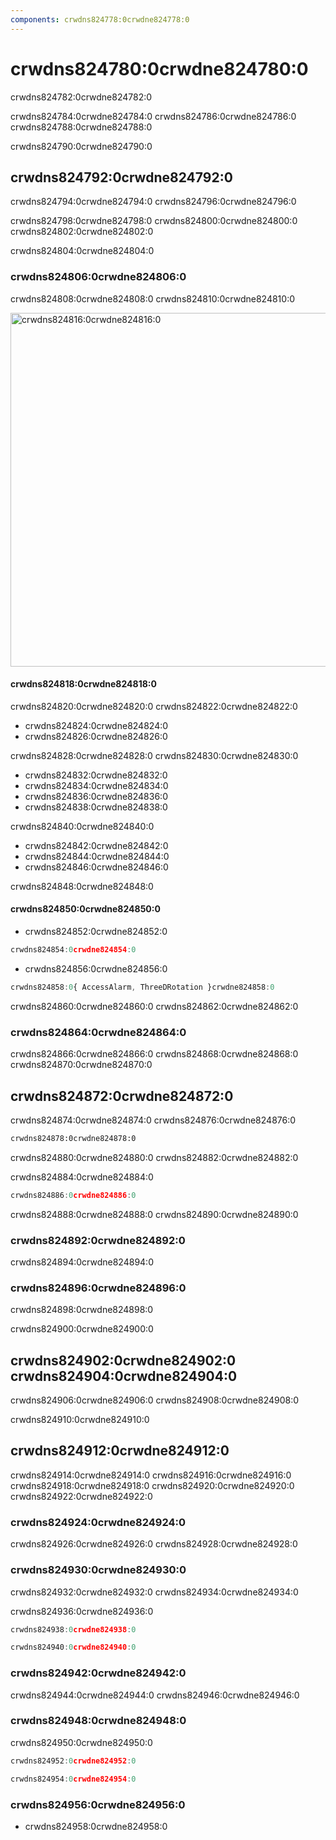 ```yaml
---
components: crwdns824778:0crwdne824778:0
---
```

# crwdns824780:0crwdne824780:0

<p class="description">crwdns824782:0crwdne824782:0</p>

crwdns824784:0crwdne824784:0 crwdns824786:0crwdne824786:0 crwdns824788:0crwdne824788:0

crwdns824790:0crwdne824790:0

## crwdns824792:0crwdne824792:0

crwdns824794:0crwdne824794:0 crwdns824796:0crwdne824796:0

crwdns824798:0crwdne824798:0 crwdns824800:0crwdne824800:0 crwdns824802:0crwdne824802:0

crwdns824804:0crwdne824804:0

### crwdns824806:0crwdne824806:0

crwdns824808:0crwdne824808:0 crwdns824810:0crwdne824810:0

<a href="crwdns824812:0crwdne824812:0">
  <img src="crwdns824814:0crwdne824814:0" alt="crwdns824816:0crwdne824816:0" style="width: 566px" />
</a>

#### crwdns824818:0crwdne824818:0

crwdns824820:0crwdne824820:0 crwdns824822:0crwdne824822:0

- crwdns824824:0crwdne824824:0
- crwdns824826:0crwdne824826:0

crwdns824828:0crwdne824828:0 crwdns824830:0crwdne824830:0

- crwdns824832:0crwdne824832:0
- crwdns824834:0crwdne824834:0
- crwdns824836:0crwdne824836:0
- crwdns824838:0crwdne824838:0

crwdns824840:0crwdne824840:0

- crwdns824842:0crwdne824842:0
- crwdns824844:0crwdne824844:0
- crwdns824846:0crwdne824846:0

crwdns824848:0crwdne824848:0

#### crwdns824850:0crwdne824850:0

- crwdns824852:0crwdne824852:0

```jsx
crwdns824854:0crwdne824854:0
```

- crwdns824856:0crwdne824856:0

```jsx
crwdns824858:0{ AccessAlarm, ThreeDRotation }crwdne824858:0
```

crwdns824860:0crwdne824860:0 crwdns824862:0crwdne824862:0

### crwdns824864:0crwdne824864:0

crwdns824866:0crwdne824866:0 crwdns824868:0crwdne824868:0 crwdns824870:0crwdne824870:0

## crwdns824872:0crwdne824872:0

crwdns824874:0crwdne824874:0 crwdns824876:0crwdne824876:0

```html
crwdns824878:0crwdne824878:0
```

crwdns824880:0crwdne824880:0 crwdns824882:0crwdne824882:0

crwdns824884:0crwdne824884:0

```jsx
crwdns824886:0crwdne824886:0
```

crwdns824888:0crwdne824888:0 crwdns824890:0crwdne824890:0

### crwdns824892:0crwdne824892:0

crwdns824894:0crwdne824894:0

### crwdns824896:0crwdne824896:0

crwdns824898:0crwdne824898:0

crwdns824900:0crwdne824900:0

## crwdns824902:0crwdne824902:0 crwdns824904:0crwdne824904:0

crwdns824906:0crwdne824906:0 crwdns824908:0crwdne824908:0

crwdns824910:0crwdne824910:0

## crwdns824912:0crwdne824912:0

crwdns824914:0crwdne824914:0 crwdns824916:0crwdne824916:0 crwdns824918:0crwdne824918:0 crwdns824920:0crwdne824920:0 crwdns824922:0crwdne824922:0

### crwdns824924:0crwdne824924:0

crwdns824926:0crwdne824926:0 crwdns824928:0crwdne824928:0

### crwdns824930:0crwdne824930:0

crwdns824932:0crwdne824932:0 crwdns824934:0crwdne824934:0

crwdns824936:0crwdne824936:0

```jsx
crwdns824938:0crwdne824938:0

crwdns824940:0crwdne824940:0
```

### crwdns824942:0crwdne824942:0

crwdns824944:0crwdne824944:0 crwdns824946:0crwdne824946:0

### crwdns824948:0crwdne824948:0

crwdns824950:0crwdne824950:0

```jsx
crwdns824952:0crwdne824952:0

crwdns824954:0crwdne824954:0
```

### crwdns824956:0crwdne824956:0

- crwdns824958:0crwdne824958:0